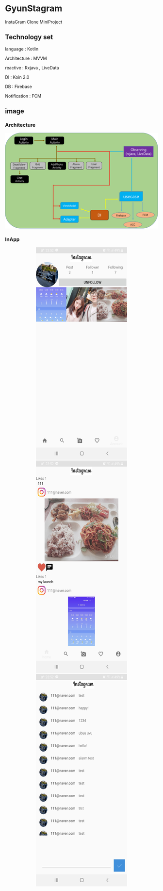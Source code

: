# GyunStagram

InstaGram Clone MiniProject

## Technology set

language      :  Kotlin

Architecture  :  MVVM

reactive      :  Rxjava , LiveData

DI            :  Koin 2.0

DB            :  Firebase

Notification  :  FCM


## image

### Architecture

![architecture](./sow/architecture.png)

### InApp
<center><img src="./sow/sample1.jpg" width="300" height="700"></center>
<center><img src="./sow/sample2.jpg" width="300" height="700"></center>
<center><img src="./sow/sample3.jpg" width="300" height="700"></center>
